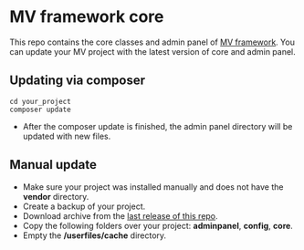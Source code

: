 # MV framework core
This repo contains the core classes and admin panel of [MV framework](https://github.com/makscraft/mv-framework). You can update your MV project with the latest version of core and admin panel.

Updating via composer
---
```
cd your_project
composer update
```
- After the composer update is finished, the admin panel directory will be updated with new files.


Manual update
---
- Make sure your project was installed manually and does not have the **vendor** directory.
- Create a backup of your project.
- Download archive from the [last release of this repo](https://github.com/makscraft/mv-core/releases).
- Copy the following folders over your project: **adminpanel**, **config**, **core**.
- Empty the **/userfiles/cache** directory.
